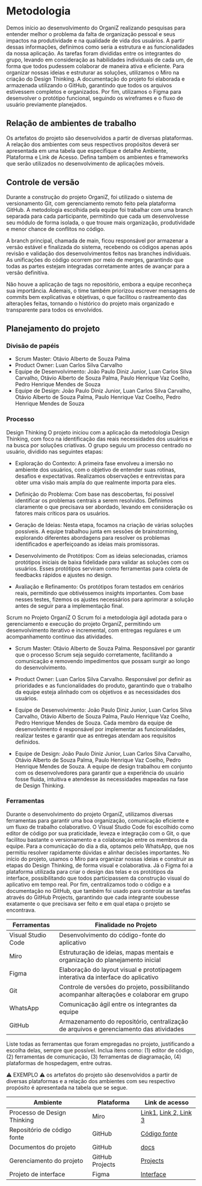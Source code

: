 
# Metodologia

Demos início ao desenvolvimento do OrganiZ realizando pesquisas para entender melhor o problema da falta de organização pessoal e seus impactos na produtividade e na qualidade de vida dos usuários. A partir dessas informações, definimos como seria a estrutura e as funcionalidades da nossa aplicação. As tarefas foram divididas entre os integrantes do grupo, levando em consideração as habilidades individuais de cada um, de forma que todos pudessem colaborar de maneira ativa e eficiente. Para organizar nossas ideias e estruturar as soluções, utilizamos o Miro na criação do Design Thinking. A documentação do projeto foi elaborada e armazenada utilizando o GitHub, garantindo que todos os arquivos estivessem completos e organizados. Por fim, utilizamos o Figma para desenvolver o protótipo funcional, seguindo os wireframes e o fluxo de usuário previamente planejados.

## Relação de ambientes de trabalho

Os artefatos do projeto são desenvolvidos a partir de diversas plataformas. A relação dos ambientes com seus respectivos propósitos deverá ser apresentada em uma tabela que especifique e detalhe Ambiente, Plataforma e Link de Acesso. Defina também os ambientes e frameworks que serão utilizados no desenvolvimento de aplicações móveis.

## Controle de versão

Durante a construção do projeto OrganiZ, foi utilizado o sistema de versionamento Git, com gerenciamento remoto feito pela plataforma GitHub. A metodologia escolhida pela equipe foi trabalhar com uma branch separada para cada participante, permitindo que cada um desenvolvesse seu módulo de forma isolada, o que trouxe mais organização, produtividade e menor chance de conflitos no código.

A branch principal, chamada de main, ficou responsável por armazenar a versão estável e finalizada do sistema, recebendo os códigos apenas após revisão e validação dos desenvolvimentos feitos nas branches individuais. As unificações do código ocorrem por meio de merges, garantindo que todas as partes estejam integradas corretamente antes de avançar para a versão definitiva.

Não houve a aplicação de tags no repositório, embora a equipe reconheça sua importância. Ademais, o time também priorizou escrever mensagens de commits bem explicativas e objetivas, o que facilitou o rastreamento das alterações feitas, tornando o histórico do projeto mais organizado e transparente para todos os envolvidos.

## Planejamento do projeto

###  Divisão de papéis


- Scrum Master: Otávio Alberto de Souza Palma
- Product Owner: Luan Carlos Silva Carvalho
- Equipe de Desenvolvimento: João Paulo Diniz Junior, Luan Carlos Silva Carvalho, Otávio Alberto de Souza Palma, Paulo Henrique Vaz Coelho, Pedro Henrique Mendes de Souza
- Equipe de Design: João Paulo Diniz Junior, Luan Carlos Silva Carvalho, Otávio Alberto de Souza Palma, Paulo Henrique Vaz Coelho, Pedro Henrique Mendes de Souza


### Processo


Design Thinking
O projeto iniciou com a aplicação da metodologia Design Thinking, com foco na identificação das reais necessidades dos usuários e na busca por soluções criativas. O grupo seguiu um processo centrado no usuário, dividido nas seguintes etapas:

- Exploração do Contexto: A primeira fase envolveu a imersão no ambiente dos usuários, com o objetivo de entender suas rotinas, desafios e expectativas. Realizamos observações e entrevistas para obter uma visão mais ampla do que realmente importa para eles.

- Definição do Problema: Com base nas descobertas, foi possível identificar os problemas centrais a serem resolvidos. Definimos claramente o que precisava ser abordado, levando em consideração os fatores mais críticos para os usuários.

- Geração de Ideias: Nesta etapa, focamos na criação de várias soluções possíveis. A equipe trabalhou junta em sessões de brainstorming, explorando diferentes abordagens para resolver os problemas identificados e aperfeiçoando as ideias mais promissoras.

- Desenvolvimento de Protótipos: Com as ideias selecionadas, criamos protótipos iniciais de baixa fidelidade para validar as soluções com os usuários. Esses protótipos serviram como ferramentas para coleta de feedbacks rápidos e ajustes no design.

- Avaliação e Refinamento: Os protótipos foram testados em cenários reais, permitindo que obtivéssemos insights importantes. Com base nesses testes, fizemos os ajustes necessários para aprimorar a solução antes de seguir para a implementação final.

Scrum no Projeto OrganiZ
O Scrum foi a metodologia ágil adotada para o gerenciamento e execução do projeto OrganiZ, permitindo um desenvolvimento iterativo e incremental, com entregas regulares e um acompanhamento contínuo das atividades.

- Scrum Master: Otávio Alberto de Souza Palma. Responsável por garantir que o processo Scrum seja seguido corretamente, facilitando a comunicação e removendo impedimentos que possam surgir ao longo do desenvolvimento.

- Product Owner: Luan Carlos Silva Carvalho. Responsável por definir as prioridades e as funcionalidades do produto, garantindo que o trabalho da equipe esteja alinhado com os objetivos e as necessidades dos usuários.

- Equipe de Desenvolvimento: João Paulo Diniz Junior, Luan Carlos Silva Carvalho, Otávio Alberto de Souza Palma, Paulo Henrique Vaz Coelho, Pedro Henrique Mendes de Souza. Cada membro da equipe de desenvolvimento é responsável por implementar as funcionalidades, realizar testes e garantir que as entregas atendam aos requisitos definidos.

- Equipe de Design: João Paulo Diniz Junior, Luan Carlos Silva Carvalho, Otávio Alberto de Souza Palma, Paulo Henrique Vaz Coelho, Pedro Henrique Mendes de Souza. A equipe de design trabalhou em conjunto com os desenvolvedores para garantir que a experiência do usuário fosse fluida, intuitiva e atendesse às necessidades mapeadas na fase de Design Thinking.

 

### Ferramentas


Durante o desenvolvimento do projeto OrganiZ, utilizamos diversas ferramentas para garantir uma boa organização, comunicação eficiente e um fluxo de trabalho colaborativo. O Visual Studio Code foi escolhido como editor de código por sua praticidade, leveza e integração com o Git, o que facilitou bastante o versionamento e a colaboração entre os membros da equipe. Para a comunicação do dia a dia, optamos pelo WhatsApp, que nos permitiu resolver rapidamente dúvidas e alinhar decisões importantes. No início do projeto, usamos o Miro para organizar nossas ideias e construir as etapas do Design Thinking, de forma visual e colaborativa. Já o Figma foi a plataforma utilizada para criar o design das telas e os protótipos da interface, possibilitando que todos participassem da construção visual do aplicativo em tempo real. Por fim, centralizamos todo o código e a documentação no GitHub, que também foi usado para controlar as tarefas através do GitHub Projects, garantindo que cada integrante soubesse exatamente o que precisava ser feito e em qual etapa o projeto se encontrava.

| Ferramentas                         | Finalidade no Projeto              | 
|-------------------------------------|------------------------------------|
|Visual Studio Code                   | Desenvolvimento do código-fonte do aplicativo                      |
| Miro                                | Estruturação de ideias, mapas mentais e organização do planejamento inicial                          |
| Figma                               | 	Elaboração do layout visual e prototipagem interativa da interface do aplicativo                             |
| Git                                 | Controle de versões do projeto, possibilitando acompanhar alterações e colaborar em grupo                             |
| WhatsApp                            | Comunicação ágil entre os integrantes da equipe                           |
| GitHub                              | Armazenamento do repositório, centralização de arquivos e gerenciamento das atividades                   |



Liste todas as ferramentas que foram empregadas no projeto, justificando a escolha delas, sempre que possível. Inclua itens como: (1) editor de código, (2) ferramentas de comunicação, (3) ferramentas de diagramação, (4) plataformas de hospedagem, entre outras.

⚠️ EXEMPLO ⚠️ os artefatos do projeto são desenvolvidos a partir de diversas plataformas e a relação dos ambientes com seu respectivo propósito é apresentada na tabela que se segue.

| Ambiente                            | Plataforma                         | Link de acesso                       |
|-------------------------------------|------------------------------------|--------------------------------------|
| Processo de Design Thinking         | Miro                               |[Link1,](https://miro.com/welcomeonboard/aWdHemoyUDVKK0IzVFFTaXN4VkJ1cmZNczBKTmdMWkF2L1lPMEN3NFB3eDRjWDFPUlc3a3RvK0ZkbE03S01CUnRieUY2SmhxM0FUTnBVYUJoNU9yWGtFa3R2eVE0V3k3S29iU3F1N0c4Y3JuL24vQ2V3UFNJUVFDY21rTHFqTlFBS2NFMDFkcUNFSnM0d3FEN050ekl3PT0hdjE=?share_link_id=225320206557)  [Link 2, ](https://miro.com/welcomeonboard/VEx5NEJhVC9lSU1BMjRLdFF2c0llRGhJWHRhbVpXQzcxYnlUcXArNGpYQjY1WGNLRmUrVXpEVkxEdk5TMjMzZ1IvblBqdzNYeWZnVGdubUlwVEgybFVFa3R2eVE0V3k3S29iU3F1N0c4Y3FyMHRsRm84NFEreVJwWjh3bytOT2pyVmtkMG5hNDA3dVlncnBvRVB2ZXBnPT0hdjE=?share_link_id=877291306634) [Link 3](https://miro.com/welcomeonboard/d0dKdzFtSWp1N0FHNTR0bTF3M3cyMmJTYTRReUNmVnR0T0hnREZKT0ZUMTQ0OTZ4SHkycVhrK25SSUY2eGcvYWNBNmdDU1pVbE80S1RjQVlTc29DVGtFa3R2eVE0V3k3S29iU3F1N0c4Y3Bra3AyZ0FSL2pBYlBlclZaYTl2dEVhWWluRVAxeXRuUUgwWDl3Mk1qRGVRPT0hdjE=?share_link_id=553833636177)        |
| Repositório de código fonte         | GitHub                             | [Código fonte](https://github.com/ICEI-PUC-Minas-PBE-ADS-SI/2025-1-p1-tiaw-organiz)|
| Documentos do projeto               | GitHub                             |[docs](https://github.com/ICEI-PUC-Minas-PBE-ADS-SI/2025-1-p1-tiaw-organiz/tree/main/docs)|
| Gerenciamento do projeto            | GitHub Projects                    |[Projects](https://github.com/orgs/ICEI-PUC-Minas-PBE-ADS-SI/projects/53)|
| Projeto de interface                | Figma                              |[Interface](https://www.figma.com/design/ySIDRrHpAX1edOHvrDIYEr/OrganiZ?node-id=0-1&t=wNr1G4KL92gozb10-1)|
